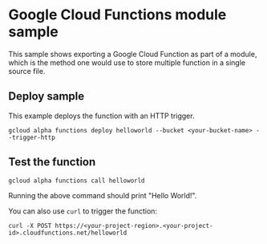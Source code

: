 # Google Cloud Functions module sample

This sample shows exporting a Google Cloud Function as part of a module, which
is the method one would use to store multiple function in a single source file.

## Deploy sample

This example deploys the function with an HTTP trigger.

```
gcloud alpha functions deploy helloworld --bucket <your-bucket-name> --trigger-http
```

## Test the function

```
gcloud alpha functions call helloworld
```

Running the above command should print "Hello World!".

You can also use `curl` to trigger the function:

    curl -X POST https://<your-project-region>.<your-project-id>.cloudfunctions.net/helloworld